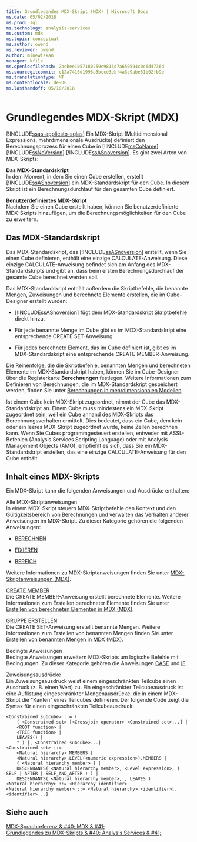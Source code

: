 ```yaml
---
title: Grundlegendes MDX-Skript (MDX) | Microsoft Docs
ms.date: 05/02/2018
ms.prod: sql
ms.technology: analysis-services
ms.custom: mdx
ms.topic: conceptual
ms.author: owend
ms.reviewer: owend
author: minewiskan
manager: kfile
ms.openlocfilehash: 2bebee1057180259c9813d7a650594c0c6d4736d
ms.sourcegitcommit: c12a7416d1996a3bcce3ebf4a3c9abe61b02fb9e
ms.translationtype: MT
ms.contentlocale: de-DE
ms.lasthandoff: 05/10/2018
---
```

# <a name="the-basic-mdx-script-mdx"></a>Grundlegendes MDX-Skript (MDX)
[!INCLUDE[ssas-appliesto-sqlas](../../../includes/ssas-appliesto-sqlas.md)]
  Ein MDX-Skript (Multidimensional Expressions, mehrdimensionale Ausdrücke) definiert den Berechnungsprozess für einen Cube in [!INCLUDE[msCoName](../../../includes/msconame-md.md)] [!INCLUDE[ssNoVersion](../../../includes/ssnoversion-md.md)] [!INCLUDE[ssASnoversion](../../../includes/ssasnoversion-md.md)]. Es gibt zwei Arten von MDX-Skripts:  
  
 **Das MDX-Standardskript**  
 In dem Moment, in dem Sie einen Cube erstellen, erstellt [!INCLUDE[ssASnoversion](../../../includes/ssasnoversion-md.md)] ein MDX-Standardskript für den Cube. In diesem Skript ist ein Berechnungsdurchlauf für den gesamten Cube definiert.  
  
 **Benutzerdefiniertes MDX-Skript**  
 Nachdem Sie einen Cube erstellt haben, können Sie benutzerdefinierte MDX-Skripts hinzufügen, um die Berechnungsmöglichkeiten für den Cube zu erweitern.  
  
## <a name="the-default-mdx-script"></a>Das MDX-Standardskript  
 Das MDX-Standardskript, das [!INCLUDE[ssASnoversion](../../../includes/ssasnoversion-md.md)] erstellt, wenn Sie einen Cube definieren, enthält eine einzige CALCULATE-Anweisung. Diese einzige CALCULATE-Anweisung befindet sich am Anfang des MDX-Standardskripts und gibt an, dass beim ersten Berechnungsdurchlauf der gesamte Cube berechnet werden soll.  
  
 Das MDX-Standardskript enthält außerdem die Skriptbefehle, die benannte Mengen, Zuweisungen und berechnete Elemente erstellen, die im Cube-Designer erstellt wurden:  
  
-   [!INCLUDE[ssASnoversion](../../../includes/ssasnoversion-md.md)] fügt dem MDX-Standardskript Skriptbefehle direkt hinzu.  
  
-   Für jede benannte Menge im Cube gibt es im MDX-Standardskript eine entsprechende CREATE SET-Anweisung.  
  
-   Für jedes berechnete Element, das im Cube definiert ist, gibt es im MDX-Standardskript eine entsprechende CREATE MEMBER-Anweisung.  
  
 Die Reihenfolge, die die Skriptbefehle, benannten Mengen und berechneten Elemente im MDX-Standardskript haben, können Sie im Cube-Designer über die Registerkarte **Berechnungen** festlegen. Weitere Informationen zum Definieren von Berechnungen, die im MDX-Standardskript gespeichert werden, finden Sie unter [Berechnungen in mehrdimensionalen Modellen](../../../analysis-services/multidimensional-models/calculations-in-multidimensional-models.md).  
  
 Ist einem Cube kein MDX-Skript zugeordnet, nimmt der Cube das MDX-Standardskript an. Einem Cube muss mindestens ein MDX-Skript zugeordnet sein, weil ein Cube anhand des MDX-Skripts das Berechnungsverhalten ermittelt. Dies bedeutet, dass ein Cube, dem kein oder ein leeres MDX-Skript zugeordnet wurde, keine Zellen berechnen kann. Wenn Sie Cubes programmgesteuert erstellen, entweder mit ASSL-Befehlen (Analysis Services Scripting Language) oder mit Analysis Management Objects (AMO), empfiehlt es sich, dass Sie ein MDX-Standardskript erstellen, das eine einzige CALCULATE-Anweisung für den Cube enthält.  
  
## <a name="mdx-script-content"></a>Inhalt eines MDX-Skripts  
 Ein MDX-Skript kann die folgenden Anweisungen und Ausdrücke enthalten:  
  
 Alle MDX-Skriptanweisungen  
 In einem MDX-Skript steuern MDX-Skriptbefehle den Kontext und den Gültigkeitsbereich von Berechnungen und verwalten das Verhalten anderer Anweisungen im MDX-Skript. Zu dieser Kategorie gehören die folgenden Anweisungen:  
  
-   [BERECHNEN](../../../mdx/mdx-scripting-calculate.md)  
  
-   [FIXIEREN](../../../mdx/mdx-scripting-freeze.md)  
  
-   [BEREICH](../../../mdx/mdx-scripting-scope.md)  
  
 Weitere Informationen zu MDX-Skriptanweisungen finden Sie unter [MDX-Skriptanweisungen &#40;MDX&#41;](../../../mdx/mdx-scripting-statements-mdx.md).  
  
 [CREATE MEMBER](../../../mdx/mdx-data-definition-create-member.md)  
 Die CREATE MEMBER-Anweisung erstellt berechnete Elemente. Weitere Informationen zum Erstellen berechneter Elemente finden Sie unter [Erstellen von berechneten Elementen in MDX &#40;MDX&#41;](../../../analysis-services/multidimensional-models/mdx/mdx-calculated-members-building-calculated-members.md).  
  
 [GRUPPE ERSTELLEN](../../../mdx/mdx-data-definition-create-set.md)  
 Die CREATE SET-Anweisung erstellt benannte Mengen. Weitere Informationen zum Erstellen von benannten Mengen finden Sie unter [Erstellen von benannten Mengen in MDX &#40;MDX&#41;](../../../analysis-services/multidimensional-models/mdx/mdx-named-sets-building-named-sets.md).  
  
 Bedingte Anweisungen  
 Bedingte Anweisungen erweitern MDX-Skripts um logische Befehle mit Bedingungen. Zu dieser Kategorie gehören die Anweisungen [CASE](../../../mdx/case-statement-mdx.md) und [IF](../../../mdx/mdx-scripting-if.md) .  
  
 Zuweisungsausdrücke  
 Ein Zuweisungsausdruck weist einem eingeschränkten Teilcube einen Ausdruck (z. B. einen Wert) zu. Ein eingeschränkter Teilcubeausdruck ist eine Auflistung eingeschränkter Mengenausdrücke, die in einem MDX-Skript die "Kanten" eines Teilcubes definieren. Der folgende Code zeigt die Syntax für einen eingeschränkten Teilcubeausdruck:  
  
```  
<Constrained subcube> ::= (   
    ( <Constrained set> [<Crossjoin operator> <Constrained set>...] |  
    <ROOT function> |  
    <TREE function> |  
    LEAVES() |  
    * ) [, <Constrained subcube>...]  
<Constrained set> ::=   
    <Natural hierarchy>.MEMBERS |   
    <Natural hierarchy>.LEVEL(<numeric expression>).MEMBERS |   
    { <Natural hierarchy member> } |   
    DESCENDANTS( <Natural hierarchy member>, <Level expression>, ( SELF | AFTER | SELF_AND_AFTER ) ) |   
    DESCENDANTS( <Natural hierarchy member>, , LEAVES )  
<Natural hierarchy> ::= <Hierarchy identifier>  
<Natural hierarchy member> ::= <Natural hierarchy>.<identifier>[.<identifier>...]  
```  
  
## <a name="see-also"></a>Siehe auch  
 [MDX-Sprachreferenz & #40; MDX & #41;](../../../mdx/mdx-language-reference-mdx.md)   
 [Grundlegendes zu MDX-Skripts & #40; Analysis Services & #41;](../../../analysis-services/multidimensional-models/mdx/mdx-scripting-fundamentals-analysis-services.md)  
  
  
